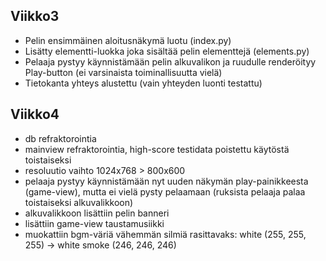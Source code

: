 ## Viikko3

-   Pelin ensimmäinen aloitusnäkymä luotu (index.py)
-   Lisätty elementti-luokka joka sisältää pelin elementtejä (elements.py)
-   Pelaaja pystyy käynnistämään pelin alkuvalikon ja ruudulle renderöityy Play-button (ei varsinaista toiminallisuutta vielä)
-   Tietokanta yhteys alustettu (vain yhteyden luonti testattu)

## Viikko4

-   db refraktorointia
-   mainview refraktorointia, high-score testidata poistettu käytöstä toistaiseksi
-   resoluutio vaihto 1024x768 > 800x600
-   pelaaja pystyy käynnistämään nyt uuden näkymän play-painikkeesta (game-view), mutta ei vielä pysty pelaamaan (ruksista pelaaja palaa toistaiseksi alkuvalikkoon)
-   alkuvalikkoon lisättiin pelin banneri
-   lisättiin game-view taustamusiikki
-   muokattiin bgm-väriä vähemmän silmiä rasittavaks: white (255, 255, 255) -> white smoke (246, 246, 246)
